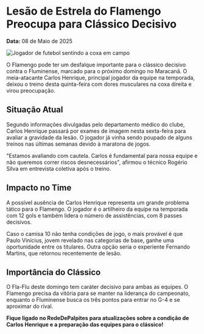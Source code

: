 # Lesão de Estrela do Flamengo Preocupa para Clássico Decisivo

**Data:** 08 de Maio de 2025

![Jogador de futebol sentindo a coxa em campo](/images/stock/futebol_jogador_correndo_campo.webp)

O Flamengo pode ter um desfalque importante para o clássico decisivo contra o Fluminense, marcado para o próximo domingo no Maracanã. O meia-atacante Carlos Henrique, principal jogador da equipe na temporada, deixou o treino desta quinta-feira com dores musculares na coxa direita e virou preocupação.

## Situação Atual

Segundo informações divulgadas pelo departamento médico do clube, Carlos Henrique passará por exames de imagem nesta sexta-feira para avaliar a gravidade da lesão. O jogador já vinha sendo poupado de alguns treinos nas últimas semanas devido à maratona de jogos.

"Estamos avaliando com cautela. Carlos é fundamental para nossa equipe e não queremos correr riscos desnecessários", afirmou o técnico Rogério Silva em entrevista coletiva após o treino.

## Impacto no Time

A possível ausência de Carlos Henrique representa um grande problema tático para o Flamengo. O jogador é o artilheiro da equipe na temporada com 12 gols e também lidera o número de assistências, com 8 passes decisivos.

Caso o camisa 10 não tenha condições de jogo, o mais provável é que Paulo Vinícius, jovem revelado nas categorias de base, ganhe uma oportunidade entre os titulares. Outra opção seria o experiente Fernando Martins, que retornou recentemente de lesão.

## Importância do Clássico

O Fla-Flu deste domingo tem caráter decisivo para ambas as equipes. O Flamengo precisa da vitória para se manter na liderança do campeonato, enquanto o Fluminense busca os três pontos para entrar no G-4 e se aproximar do rival.

**Fique ligado no RedeDePalpites para atualizações sobre a condição de Carlos Henrique e a preparação das equipes para o clássico!**

